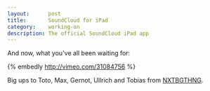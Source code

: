 ```yaml
---
layout:      post
title:       SoundCloud for iPad
category:    working-on
description: The official SoundCloud iPad app
---
```


And now, what you've all been waiting for:

{% embedly http://vimeo.com/31084756 %}

Big ups to Toto, Max, Gernot, Ullrich and Tobias from [NXTBGTHNG][nxtbgthng].

[nxtbgthng]: http://nxtbgthng.com